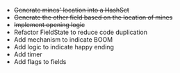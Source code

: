 * ~~Generate mines' location into a HashSet~~
* ~~Generate the other field based on the location of mines~~
* ~~Implement opening logic~~
* Refactor FieldState to reduce code duplication
* Add mechanism to indicate BOOM
* Add logic to indicate happy ending
* Add timer
* Add flags to fields